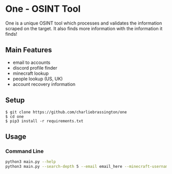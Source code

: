 # One - OSINT Tool
One is a unique OSINT tool which processes and validates the information scraped on the target. 
It also finds more information with the information it finds!

## Main Features
- email to accounts
- discord profile finder
- minecraft lookup
- people lookup (US, UK)
- account recovery information


## Setup
```console
$ git clone https://github.com/charliebrassington/one
$ cd one
$ pip3 install -r requirements.txt
```

## Usage

### Command Line
```bash
python3 main.py --help
python3 main.py --search-depth 5 --email email_here --minecraft-username username_here ...
```
